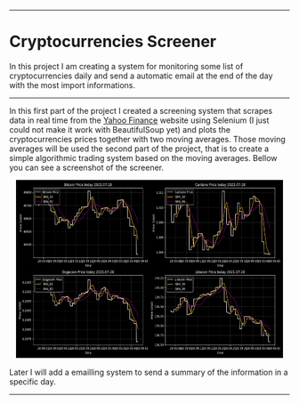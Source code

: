<hr>
<div>

# Cryptocurrencies Screener

In this project I am creating a system for monitoring some list of cryptocurrencies daily and send a automatic email at the end of the day with the most import informations. <br>
</div>


<hr>
<div>

In this first part of the project I created a screening system that scrapes data in real time from the [Yahoo Finance](https://finance.yahoo.com/cryptocurrencies) website using Selenium (I just could not make it work with BeautifulSoup yet) and plots the cryptocurrencies prices together with two moving averages. Those moving averages will be used the second part of the project, that is to create a simple algorithmic trading system based on the moving averages. Bellow you can see a screenshot of the screener.

<p align="center">
<img width="480" height="320" src="images/Streaming_Price.png">

Later I will add a emailling system to send a summary of the information in a specific day. 

</div>
<hr>

